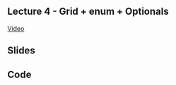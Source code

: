 ## Lecture 4 - Grid + enum + Optionals

[Video](https://www.youtube.com/watch?v=eHEeWzFP6O4)

## Slides

## Code

